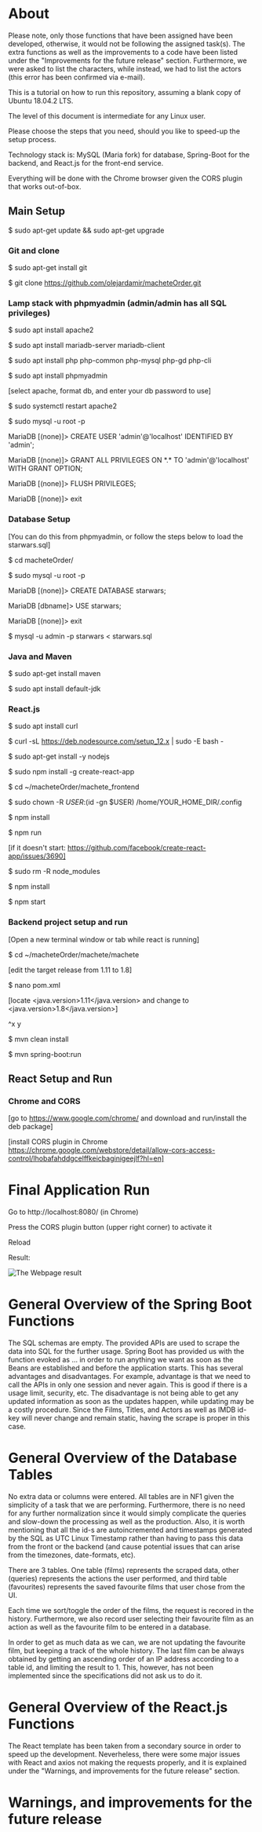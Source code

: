 # About

Please note, only those functions that have been assigned have been developed, otherwise, it would not be following the assigned task(s). The extra functions as well as the improvements to a code have been listed under the "Improvements for the future release" section. Furthermore, we were asked to list the characters, while instead, we had to list the actors (this error has been confirmed via e-mail).

This is a tutorial on how to run this repository, assuming a blank copy of Ubuntu 18.04.2 LTS.

The level of this document is intermediate for any Linux user.

Please choose the steps that you need, should you like to speed-up the setup process.

Technology stack is: MySQL (Maria fork) for database, Spring-Boot for the backend, and React.js for the front-end service.

Everything will be done with the Chrome browser given the CORS plugin that works out-of-box.

## Main Setup

$ sudo apt-get update && sudo apt-get upgrade

### Git and clone

$ sudo apt-get install git

$ git clone https://github.com/olejardamir/macheteOrder.git


### Lamp stack with phpmyadmin (admin/admin has all SQL privileges)


$ sudo apt install apache2

$ sudo apt install mariadb-server mariadb-client

$ sudo apt install php php-common php-mysql php-gd php-cli 

$ sudo apt install phpmyadmin

[select apache, format db, and enter your db password to use]

$ sudo systemctl restart apache2

$ sudo mysql -u root -p


MariaDB [(none)]> CREATE USER 'admin'@'localhost' IDENTIFIED BY 'admin';

MariaDB [(none)]> GRANT ALL PRIVILEGES ON \*.\* TO 'admin'@'localhost' WITH GRANT OPTION;

MariaDB [(none)]> FLUSH PRIVILEGES;

MariaDB [(none)]> exit

### Database Setup

[You can do this from phpmyadmin, or follow the steps below to load the starwars.sql]

$ cd macheteOrder/

$ sudo mysql -u root -p

MariaDB [(none)]> CREATE DATABASE starwars;

MariaDB [dbname]> USE starwars;

MariaDB [(none)]> exit

$ mysql -u admin -p starwars < starwars.sql

### Java and Maven

$ sudo apt-get install maven

$ sudo apt install default-jdk

### React.js
$ sudo apt install curl

$ curl -sL https://deb.nodesource.com/setup_12.x | sudo -E bash -

$ sudo apt-get install -y nodejs

$ sudo npm install -g create-react-app

$ cd ~/macheteOrder/machete_frontend

$ sudo chown -R $USER:$(id -gn $USER) /home/YOUR_HOME_DIR/.config

$ npm install

$ npm run

[if it doesn't start: https://github.com/facebook/create-react-app/issues/3690]

$ sudo rm -R node_modules

$ npm install

$ npm start

### Backend project setup and run
[Open a new terminal window or tab while react is running]

$ cd ~/macheteOrder/machete/machete

[edit the target release from 1.11 to 1.8]

$ nano pom.xml

[locate <java.version>1.11</java.version> and change to <java.version>1.8</java.version>]

^x y

$ mvn clean install

$ mvn spring-boot:run

## React Setup and Run

### Chrome and CORS
[go to https://www.google.com/chrome/ and download and run/install the deb package]

[install CORS plugin in Chrome https://chrome.google.com/webstore/detail/allow-cors-access-control/lhobafahddgcelffkeicbaginigeejlf?hl=en]

# Final Application Run
Go to http://localhost:8080/ (in Chrome)

Press the CORS plugin button (upper right corner) to activate it

Reload

Result:

![The Webpage result](https://raw.githubusercontent.com/olejardamir/macheteOrder/master/screenshot.png)


# General Overview of the Spring Boot Functions
The SQL schemas are empty. The provided APIs are used to scrape the data into SQL for the further usage. Spring Boot has provided us with the function evoked as ... in order to run anything we want as soon as the Beans are established and before the application starts. This has several advantages and disadvantages. For example, advantage is that we need to call the APIs in only one session and never again. This is good if there is a usage limit, security, etc. The disadvantage is not being able to get any updated information as soon as the updates happen, while updating may be a costly procedure. Since the Films, Titles, and Actors as well as IMDB id-key will never change and remain static, having the scrape is proper in this case.

# General Overview of the Database Tables
No extra data or columns were entered. All tables are in NF1 given the simplicity of a task that we are performing. Furthermore, there is no need for any further normalization since it would simply complicate the queries and slow-down the processing as well as the production. Also, it is worth mentioning that all the id-s are autoincremented and timestamps generated by the SQL as UTC Linux Timestamp rather than having to pass this data from the front or the backend (and cause potential issues that can arise from the timezones, date-formats, etc).

There are 3 tables. One table (films) represents the scraped data, other (queries) represents the actions the user performed, and third table (favourites) represents the saved favourite films that user chose from the UI.

Each time we sort/toggle the order of the films, the request is recored in the history. Furthermore, we also record user selecting their favourite film as an action as well as the favourite film to be entered in a database.

In order to get as much data as we can, we are not updating the favourite film, but keeping a track of the whole history. The last film can be always obtained by getting an ascending order of an IP address according to a table id, and limiting the result to 1. This, however, has not been implemented since the specifications did not ask us to do it.

# General Overview of the React.js Functions

The React template has been taken from a secondary source in order to speed up the development. Neverheless, there were some major issues with React and axios not making the requests properly, and it is explained under the "Warnings, and improvements for the future release" section.

# Warnings, and improvements for the future release
